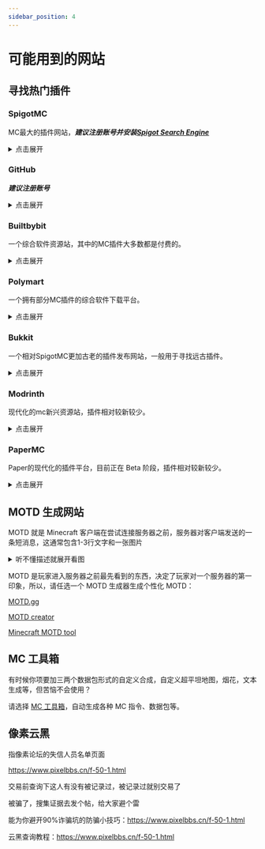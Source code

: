 ```yaml
---
sidebar_position: 4
---
```


# 可能用到的网站

## 寻找热门插件

### SpigotMC

MC最大的插件网站，***建议注册账号并安装[Spigot Search Engine](https://www.spigotmc.org/resources/spigotsearchengine.54108/)***

<details>
  <summary>点击展开</summary>

  <tr>
    <td align="center">
      <a href="https://www.spigotmc.org/"
        ><img
          src="https://static.spigotmc.org/img/spigot.png"
          width="100px;"
          alt=""
        /><br /><sub><b>SpigotMC</b></sub></a>
      </a>
    </td>

SpigotMC应该是目前mc开服圈最大的插件网站了，最大的问题是搜索引擎拉胯。

<details>
  <summary>注册问题</summary>

![](_images/spigotmc.png)

使用魔法就可以看到验证了，而不是傻呵呵的跟人说

**SpigotMC不开放注册**

**老外的网站真反人类**

</details>

地址：https://www.spigotmc.org/

</details>

### GitHub

***建议注册账号***

<details>
  <summary>点击展开</summary>

![]()

  <tr>
    <td align="center">
      <a href="https://github.com"
        ><img
          src="https://logos-world.net/wp-content/uploads/2020/11/GitHub-Symbol.png"
          width="100px;"
          alt=""
        /><br /><sub><b>GitHub</b></sub></a>
      </a>
    </td>

全球最大的社交编程及代码托管网站

许多开发者会把自己编写的插件发到GitHub

虽然不登录账号不影响你浏览仓库和下载Release等

但是登录后可以给作者发issues来报告问题，提交新需求/建议，还可以下载actions中的文件

<details>
  <summary>注册问题</summary>

[在 GitHub 上创建帐户](https://docs.github.com/zh/get-started/start-your-journey/creating-an-account-on-github)

</details>

<details>
  <summary>连不上怎么办</summary>

使用魔法或者

[点击此处](https://cn.bing.com/search?q=%E8%BF%9E%E4%B8%8D%E4%B8%8AGitHub%E6%80%8E%E4%B9%88%E5%8A%9E)

</details>

<details>
  <summary>下载太慢怎么办</summary>

使用魔法或者用加速地址

https://gitmirror.com/files.html

https://moeyy.cn/gh-proxy

https://ghps.cc/

</details>

GitHub汉化插件：https://github.com/maboloshi/github-chinese

地址：https://github.com

</details>

### Builtbybit

一个综合软件资源站，其中的MC插件大多数都是付费的。

<details>
  <summary>点击展开</summary>

  <tr>
    <td align="center">
      <a href="https://builtbybit.com/resources/categories/minecraft-plugins.1/"
        ><img
          src="https://raw.githubusercontent.com/swanis/builtbybit-java-api-wrapper/main/assets/icon-blue.png"
          width="100px;"
          alt=""
        /><br /><sub><b>Builtbybit</b></sub></a>
      </a>
    </td>

如果你的钱包空空就别考虑了

此外，此网站和 CurseForge 一样并不只有 Minecraft 相关改装资源，请注意识别别看错了

*链接已重定向到 Minecraft 相关资源区*
地址：https://builtbybit.com/resources/categories/minecraft-plugins.1/

</details>

### Polymart

一个拥有部分MC插件的综合软件下载平台。

<details>
  <summary>点击展开</summary>

  <tr>
    <td align="center">
      <a href="https://polymart.org"
        ><img
          src="https://polymart.org/style/logoLight.png"
          width="100px;"
          alt=""
        /><br /><sub><b>Polymart</b></sub></a>
      </a>
    </td>

和 CurseForge、Modrinth 一样并不只有插件资源，也还有付费资源

地址：https://polymart.org

</details>

### Bukkit

一个相对SpigotMC更加古老的插件发布网站，一般用于寻找远古插件。

<details>
  <summary>点击展开</summary>

  <tr>
    <td align="center">
      <a href="https://dev.bukkit.org/"
        ><img
          src="https://minecraft.fr/wp-content/uploads/2013/05/bukkit.jpg"
          width="100px;"
          alt=""
        /><br /><sub><b>Bukkit</b></sub></a>
      </a>
    </td>

（对没错这是个资源站我没开玩笑😅）

Bukkit为Minecraft社区提供一个强大，精心设计和深思熟虑的解决方案，以扩展和控制其服务器，于是便有了这个站点

你可以在此查找到那些从远古时期就存在的插件

地址：https://dev.bukkit.org/

</details>

### Modrinth

现代化的mc新兴资源站，插件相对较新较少。

<details>
  <summary>点击展开</summary>

  <tr>
    <td align="center">
      <a href="Modrinth"
        ><img
          src="https://avatars.githubusercontent.com/u/67560307?s=280&v=4"
          width="100px;"
          alt=""
        /><br /><sub><b>Bukkit</b></sub></a>
      </a>
    </td>

Modrinth 闪电般的搜索速度和强大的过滤器可让您在输入时找到所需的内容

因为是新兴资源站，某些资源并未在此发布，但是足够你用了

地址：https://modrinth.com/

</details>

### PaperMC

Paper的现代化的插件平台，目前正在 Beta 阶段，插件相对较新较少。

<details>
  <summary>点击展开</summary>

  <tr>
    <td align="center">
      <a href="https://hangar.papermc.io/"
        ><img
          src="https://docs.papermc.io/assets/images/papermc-logomark-512-f125384f3367cd4d9291ca983fcb7334.png"
          width="100px;"
          alt=""
        /><br /><sub><b>PaperMC</b></sub></a>
      </a>
    </td>

对于 Folia 服务器找插件的一个好去处，PaperMC 提供的全新插件搜索平台，相较 Spigot 落后的搜索引擎有所提升。

地址：https://hangar.papermc.io/

</details>

## MOTD 生成网站

MOTD 就是 Minecraft 客户端在尝试连接服务器之前，服务器对客户端发送的一条短消息，这通常包含1-3行文字和一张图片

<details>
  <summary>听不懂描述就展开看图</summary>

![](https://proxy.spigotmc.org/cf2c551f2df61bb0920de3e08ffda755a9b3ddf3?url=https%3A%2F%2Fgithub.com%2FAlexProgrammerDE%2FPistonMOTD%2Fraw%2F4.1.0%2Fimages%2Fpreview.png)

</details>

MOTD 是玩家进入服务器之前最先看到的东西，决定了玩家对一个服务器的第一印象，所以，请任选一个 MOTD 生成器生成个性化 MOTD：

[MOTD.gg](https://motd.gg)

[MOTD creator](https://mctools.org/motd-creator)

[Minecraft MOTD tool](https://minecraft.tools/en/motd.php)

## MC 工具箱

有时候你项要加三两个数据包形式的自定义合成，自定义超平坦地图，烟花，文本生成等，但苦恼不会使用？

请选择 [MC 工具箱](https://minecraft.tools/)，自动生成各种 MC 指令、数据包等。

## 像素云黑

指像素论坛的失信人员名单页面

https://www.pixelbbs.cn/f-50-1.html

交易前查询下这人有没有被记录过，被记录过就别交易了

被骗了，搜集证据去发个帖，给大家避个雷

能为你避开90%诈骗坑的防骗小技巧：https://www.pixelbbs.cn/f-50-1.html

云黑查询教程：https://www.pixelbbs.cn/f-50-1.html
